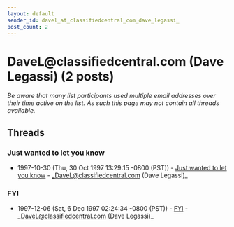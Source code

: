 ```yaml
---
layout: default
sender_id: davel_at_classifiedcentral_com_dave_legassi_
post_count: 2
---
```


# DaveL<span>@</span>classifiedcentral.com (Dave Legassi) (2 posts)

_Be aware that many list participants used multiple email addresses over their time active on the list. As such this page may not contain all threads available._

## Threads

### Just wanted to let you know
+ 1997-10-30 (Thu, 30 Oct 1997 13:29:15 -0800 (PST)) - [Just wanted to let you know](/archive/1997/10/cb05415f1f73d218bc2cf8a86207f5150d9f6ecb70f5142ef6ca83165978fa87) - _DaveL@classifiedcentral.com (Dave Legassi)_

### FYI
+ 1997-12-06 (Sat, 6 Dec 1997 02:24:34 -0800 (PST)) - [FYI](/archive/1997/12/d8505ddf47422c0be28868540bb022b00c2b678f8ccad418ec839afb369551e2) - _DaveL@classifiedcentral.com (Dave Legassi)_

